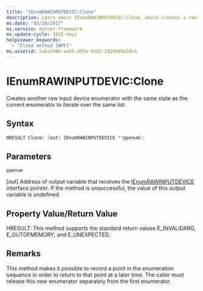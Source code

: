 ```yaml
---
title: "IEnumRAWINPUTDEVIC:Clone"
description: Learn about IEnumRAWINPUTDEVIC:Clone, which creates a raw input device enumerator with the same state as the current enumerator to iterate over the same list.
ms.date: "03/30/2017"
ms.service: dotnet-framework
ms.update-cycle: 1825-days
helpviewer_keywords:
  - "Clone method [WPF]"
ms.assetid: 2a6a1900-aa55-45fa-9382-241d569a2dc4
---
```

# IEnumRAWINPUTDEVIC:Clone

Creates another raw input device enumerator with the same state as the current enumerator to iterate over the same list.

## Syntax

```cpp
HRESULT Clone( [out] IEnumRAWINPUTDEVICE **ppenum);
```

## Parameters

`ppenum`

[out] Address of output variable that receives the [IEnumRAWINPUTDEVICE](ienumrawinputdevice.md) interface pointer. If the method is unsuccessful, the value of this output variable is undefined.

## Property Value/Return Value

HRESULT: This method supports the standard return values E_INVALIDARG, E_OUTOFMEMORY, and E_UNEXPECTED.

## Remarks

This method makes it possible to record a point in the enumeration sequence in order to return to that point at a later time. The caller must release this new enumerator separately from the first enumerator.
